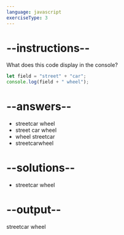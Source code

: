 ```yaml
---
language: javascript
exerciseType: 3
---
```


# --instructions--

What does this code display in the console?
```javascript
let field = "street" + "car";
console.log(field + " wheel");
```

# --answers--

- streetcar wheel
- street car wheel
- wheel streetcar
- streetcarwheel

# --solutions--

- streetcar wheel
# --output--

streetcar wheel
